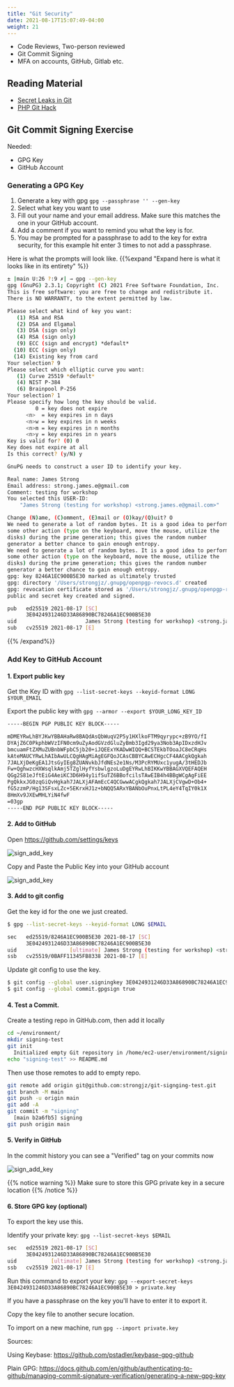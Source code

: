 ```yaml
---
title: "Git Security"
date: 2021-08-17T15:07:49-04:00
weight: 21
---
```


- Code Reviews, Two-person reviewed
- Git Commit Signing
- MFA on accounts, GitHub, Gitlab etc. 

## Reading Material 

- [Secret Leaks in Git](https://www.ndss-symposium.org/wp-content/uploads/2019/02/ndss2019_04B-3_Meli_paper.pdf)
- [PHP Git Hack](https://www.bleepingcomputer.com/news/security/phps-git-server-hacked-to-add-backdoors-to-php-source-code/)

## Git Commit Signing Exercise

Needed:
* GPG Key
* GitHub Account

### Generating a GPG Key

1. Generate a key with gpg ```gpg --passphrase '' --gen-key```
2. Select what key you want to use
3. Fill out your name and your email address. Make sure this matches the one in your GitHub account.
4. Add a comment if you want to remind you what the key is for.
5. You may be prompted for a passphrase to add to the key for extra security, for this example hit enter 3 times to not add a passphrase. 


Here is what the prompts will look like.
{{%expand "Expand here is what it looks like in its entirety" %}}
```bash
± |main U:26 ?:9 ✗| → gpg --gen-key
gpg (GnuPG) 2.3.1; Copyright (C) 2021 Free Software Foundation, Inc.
This is free software: you are free to change and redistribute it.
There is NO WARRANTY, to the extent permitted by law.

Please select what kind of key you want:
   (1) RSA and RSA
   (2) DSA and Elgamal
   (3) DSA (sign only)
   (4) RSA (sign only)
   (9) ECC (sign and encrypt) *default*
  (10) ECC (sign only)
  (14) Existing key from card
Your selection? 9
Please select which elliptic curve you want:
   (1) Curve 25519 *default*
   (4) NIST P-384
   (6) Brainpool P-256
Your selection? 1
Please specify how long the key should be valid.
         0 = key does not expire
      <n>  = key expires in n days
      <n>w = key expires in n weeks
      <n>m = key expires in n months
      <n>y = key expires in n years
Key is valid for? (0) 0
Key does not expire at all
Is this correct? (y/N) y

GnuPG needs to construct a user ID to identify your key.

Real name: James Strong
Email address: strong.james.e@gmail.com
Comment: testing for workshop
You selected this USER-ID:
    "James Strong (testing for workshop) <strong.james.e@gmail.com>"

Change (N)ame, (C)omment, (E)mail or (O)kay/(Q)uit? O
We need to generate a lot of random bytes. It is a good idea to perform
some other action (type on the keyboard, move the mouse, utilize the
disks) during the prime generation; this gives the random number
generator a better chance to gain enough entropy.
We need to generate a lot of random bytes. It is a good idea to perform
some other action (type on the keyboard, move the mouse, utilize the
disks) during the prime generation; this gives the random number
generator a better chance to gain enough entropy.
gpg: key 8246A1EC900B5E30 marked as ultimately trusted
gpg: directory '/Users/strongjz/.gnupg/openpgp-revocs.d' created
gpg: revocation certificate stored as '/Users/strongjz/.gnupg/openpgp-revocs.d/3E0424931246D33A86890BC78246A1EC900B5E30.rev'
public and secret key created and signed.

pub   ed25519 2021-08-17 [SC]
      3E0424931246D33A86890BC78246A1EC900B5E30
uid                      James Strong (testing for workshop) <strong.james.e@gmail.com>
sub   cv25519 2021-08-17 [E]
```
{{% /expand%}}

### Add Key to GitHub Account

#### 1. Export public key

Get the Key ID with `gpg --list-secret-keys --keyid-format LONG $YOUR_EMAIL`

Export the public key with `gpg --armor --export $YOUR_LONG_KEY_ID`

```bash
-----BEGIN PGP PUBLIC KEY BLOCK-----

mDMEYRwLhBYJKwYBBAHaRw8BAQdAsQbWuqV2P5y1HXlkoFTM9qyrypc+zB9YO/fI
DYAjZ6C0PkphbWVzIFN0cm9uZyAodGVzdGluZyBmb3Igd29ya3Nob3ApIDxzdHJv
bmcuamFtZXMuZUBnbWFpbC5jb20+iJQEExYKADwWIQQ+BCSTEkbTOoaJC8eCRqHs
kAteMAUCYRwLhAIbAwULCQgHAgMiAgEGFQoJCAsCBBYCAwECHgcCF4AACgkQgkah
7JALXjDeKgEA1JtsGyIEg8ZUANvkbJfdNEs2e1Ns/M3PcRYMUxc1yugA/3tHEDJb
Fw+QghwzcHXWsqlkAmj5TZglHyfYsbwlgzoLuDgEYRwLhBIKKwYBBAGXVQEFAQEH
QGg2S81eJftEiG4AeiKC3D6H94y1ifSuTZ6BBofcilsTAwEIB4h4BBgWCgAgFiEE
PgQkkxJG0zqGiQvHgkah7JALXjAFAmEcC4QCGwwACgkQgkah7JALXjCVgwD+Ob4+
fG5zzmP/Hg13SFsxLZc+5EKrxHJ1z+bNQQ5ARxYBANbOuPnxLtPL4eY4TqIY0k1X
8HmXv9JXEwMHLYiN4fwF
=03gp
-----END PGP PUBLIC KEY BLOCK-----
```

#### 2. Add to GitHub

Open https://github.com/settings/keys

![sign_add_key](/images/development/sign_account_add.png)

Copy and Paste the Public Key into your GitHub account

![sign_add_key](/images/development/sign_add_new_key.png)

#### 3. Add to git config

Get the key id for the one we just created.

```bash
$ gpg --list-secret-keys --keyid-format LONG $EMAIL

sec   ed25519/8246A1EC900B5E30 2021-08-17 [SC]
      3E0424931246D33A86890BC78246A1EC900B5E30
uid                 [ultimate] James Strong (testing for workshop) <strong.james.e@gmail.com>
ssb   cv25519/0BAFF11345FB8338 2021-08-17 [E]
```

Update git config to use the key.
```bash
$ git config --global user.signingkey 3E0424931246D33A86890BC78246A1EC900B5E30
$ git config --global commit.gpgsign true
```

#### 4. Test a Commit.

Create a testing repo in GitHub.com, then add it locally 

```bash
cd ~/environment/
mkdir signing-test
git init
  Initialized empty Git repository in /home/ec2-user/environment/signing-test/.git/
echo "signing-test" >> README.md
```

Then use those remotes to add to empty repo.

```bash
git remote add origin git@github.com:strongjz/git-signging-test.git
git branch -M main
git push -u origin main
git add -A
git commit -m "signing"
  [main b2a6fb5] signing
git push origin main 
```

#### 5. Verify in GitHub

In the commit history you can see a "Verified" tag on your commits now

![sign_add_key](/images/development/sign_verify.png)

{{% notice warning %}}
Make sure to store this GPG private key in a secure location
{{% /notice  %}}

#### 6. Store GPG key (optional)

To export the key use this.

Identify your private key: ```gpg --list-secret-keys $EMAIL```

```bash
sec   ed25519 2021-08-17 [SC]
      3E0424931246D33A86890BC78246A1EC900B5E30
uid           [ultimate] James Strong (testing for workshop) <strong.james.e@gmail.com>
ssb   cv25519 2021-08-17 [E]
```

Run this command to export your key: ```gpg --export-secret-keys 3E0424931246D33A86890BC78246A1EC900B5E30 > private.key```

If you have a passphrase on the key you'll have to enter it to export it.

Copy the key file to another secure location.

To import on a new machine, run `gpg --import private.key`

Sources:

Using Keybase: https://github.com/pstadler/keybase-gpg-github

Plain GPG: https://docs.github.com/en/github/authenticating-to-github/managing-commit-signature-verification/generating-a-new-gpg-key
